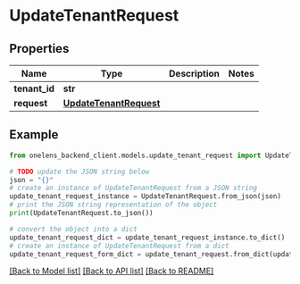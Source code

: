 # UpdateTenantRequest


## Properties

Name | Type | Description | Notes
------------ | ------------- | ------------- | -------------
**tenant_id** | **str** |  | 
**request** | [**UpdateTenantRequest**](UpdateTenantRequest.md) |  | 

## Example

```python
from onelens_backend_client.models.update_tenant_request import UpdateTenantRequest

# TODO update the JSON string below
json = "{}"
# create an instance of UpdateTenantRequest from a JSON string
update_tenant_request_instance = UpdateTenantRequest.from_json(json)
# print the JSON string representation of the object
print(UpdateTenantRequest.to_json())

# convert the object into a dict
update_tenant_request_dict = update_tenant_request_instance.to_dict()
# create an instance of UpdateTenantRequest from a dict
update_tenant_request_form_dict = update_tenant_request.from_dict(update_tenant_request_dict)
```
[[Back to Model list]](../README.md#documentation-for-models) [[Back to API list]](../README.md#documentation-for-api-endpoints) [[Back to README]](../README.md)


